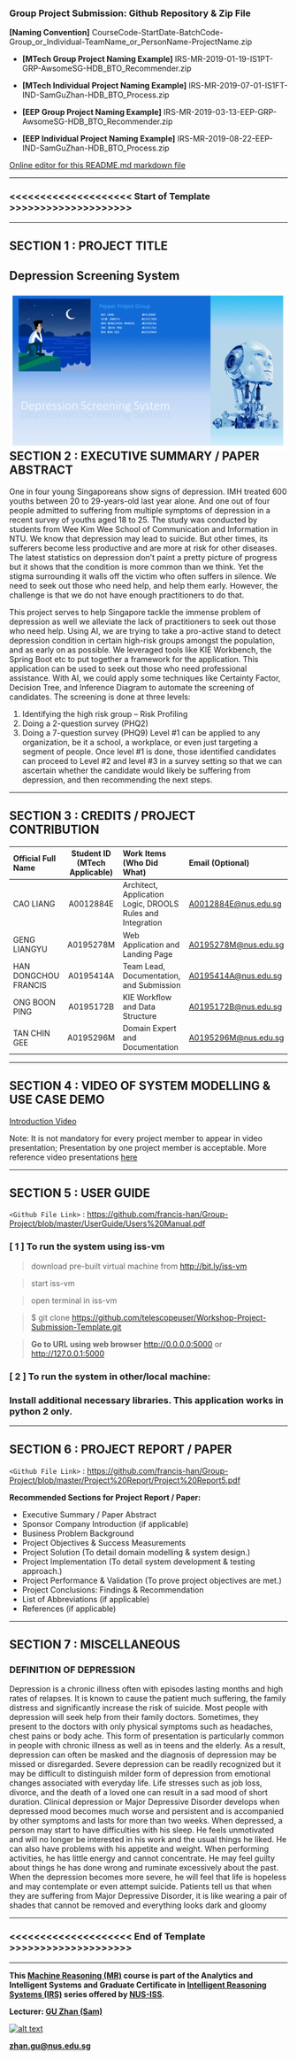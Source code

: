 ﻿### Group Project Submission: Github Repository & Zip File

**[Naming Convention]** CourseCode-StartDate-BatchCode-Group_or_Individual-TeamName_or_PersonName-ProjectName.zip

* **[MTech Group Project Naming Example]** IRS-MR-2019-01-19-IS1PT-GRP-AwsomeSG-HDB_BTO_Recommender.zip

* **[MTech Individual Project Naming Example]** IRS-MR-2019-07-01-IS1FT-IND-SamGuZhan-HDB_BTO_Process.zip

* **[EEP Group Project Naming Example]** IRS-MR-2019-03-13-EEP-GRP-AwsomeSG-HDB_BTO_Recommender.zip

* **[EEP Individual Project Naming Example]** IRS-MR-2019-08-22-EEP-IND-SamGuZhan-HDB_BTO_Process.zip

[Online editor for this README.md markdown file](https://pandao.github.io/editor.md/en.html "pandao")

---

### <<<<<<<<<<<<<<<<<<<< Start of Template >>>>>>>>>>>>>>>>>>>>

---

## SECTION 1 : PROJECT TITLE
## Depression Screening System

<img src="Miscellaneous/Banner.gif"
     style="float: left; margin-right: 0px;" />

---
## SECTION 2 : EXECUTIVE SUMMARY / PAPER ABSTRACT
One in four young Singaporeans show signs of depression. IMH treated 600 youths between 20 to 29-years-old last year alone.
And one out of four people admitted to suffering from multiple symptoms of depression in a recent survey of youths aged 18 to 25. The study was conducted by students from Wee Kim Wee School of Communication and Information in NTU.
We know that depression may lead to suicide. But other times, its sufferers become less productive and are more at risk for other diseases.
The latest statistics on depression don’t paint a pretty picture of progress but it shows that the condition is more common than we think. Yet the stigma surrounding it walls off the victim who often suffers in silence.
We need to seek out those who need help, and help them early. However, the challenge is that we do not have enough practitioners to do that.

This project serves to help Singapore tackle the immense problem of depression as well we alleviate the lack of practitioners to seek out those who need help. Using AI, we are trying to take a pro-active stand to detect depression condition in certain high-risk groups amongst the population, and as early on as possible.
We leveraged tools like KIE Workbench, the Spring Boot etc to put together a framework for the application.
This application can be used to seek out those who need professional assistance. With AI, we could apply some techniques like Certainty Factor, Decision Tree, and Inference Diagram to automate the screening of candidates. The screening is done at three levels:
1)	Identifying the high risk group – Risk Profiling
2)	Doing a 2-question survey (PHQ2)
3)	Doing a 7-question survey (PHQ9)
Level #1 can be applied to any organization, be it a school, a workplace, or even just targeting a segment of people.
Once level #1 is done, those identified candidates can proceed to Level #2 and level #3 in a survey setting so that we can ascertain whether the candidate would likely be suffering from depression, and then recommending the next steps.


---
## SECTION 3 : CREDITS / PROJECT CONTRIBUTION


| Official Full Name  | Student ID (MTech Applicable)  | Work Items (Who Did What) | Email (Optional) |
| :------------ |:---------------:| :-----| :-----|
| CAO LIANG            | A0012884E | Architect, Application Logic, DROOLS Rules and Integration     | A0012884E@nus.edu.sg |
| GENG LIANGYU         | A0195278M | Web Application and Landing Page                               | A0195278M@nus.edu.sg |
| HAN DONGCHOU FRANCIS | A0195414A | Team Lead, Documentation, and Submission                       | A0195414A@nus.edu.sg |
| ONG BOON PING        | A0195172B | KIE Workflow and Data Structure                                | A0195172B@nus.edu.sg |
| TAN CHIN GEE         | A0195296M | Domain Expert and Documentation                                | A0195296M@nus.edu.sg |


---
## SECTION 4 : VIDEO OF SYSTEM MODELLING & USE CASE DEMO

[Introduction Video](https://youtu.be/TClfU8v5sDg)

Note: It is not mandatory for every project member to appear in video presentation; Presentation by one project member is acceptable. 
More reference video presentations [here](https://telescopeuser.wordpress.com/2018/03/31/master-of-technology-solution-know-how-video-index-2/ "video presentations")

---
## SECTION 5 : USER GUIDE

`<Github File Link>` : <https://github.com/francis-han/Group-Project/blob/master/UserGuide/Users%20Manual.pdf>

### [ 1 ] To run the system using iss-vm

> download pre-built virtual machine from http://bit.ly/iss-vm

> start iss-vm

> open terminal in iss-vm

> $ git clone https://github.com/telescopeuser/Workshop-Project-Submission-Template.git


> **Go to URL using web browser** http://0.0.0.0:5000 or http://127.0.0.1:5000

### [ 2 ] To run the system in other/local machine:
### Install additional necessary libraries. This application works in python 2 only.


---
## SECTION 6 : PROJECT REPORT / PAPER

`<Github File Link>` : <https://github.com/francis-han/Group-Project/blob/master/Project%20Report/Project%20Report5.pdf>

**Recommended Sections for Project Report / Paper:**
- Executive Summary / Paper Abstract
- Sponsor Company Introduction (if applicable)
- Business Problem Background
- Project Objectives & Success Measurements
- Project Solution (To detail domain modelling & system design.)
- Project Implementation (To detail system development & testing approach.)
- Project Performance & Validation (To prove project objectives are met.)
- Project Conclusions: Findings & Recommendation
- List of Abbreviations (if applicable)
- References (if applicable)

---
## SECTION 7 : MISCELLANEOUS

### DEFINITION OF DEPRESSION
Depression is a chronic illness often with episodes lasting months and high rates of relapses. It is known to cause the patient much suffering, the family distress and significantly increase the risk of suicide. Most people with depression will seek help from their family doctors. Sometimes, they present to the doctors with only physical symptoms such as headaches, chest pains or body ache. This form of presentation is particularly common in people with chronic illness as well as in teens and the elderly. As a result, depression can often be masked and the diagnosis of depression may be missed or disregarded.
Severe depression can be readily recognized but it may be difficult to distinguish milder form of depression from emotional changes associated with everyday life. Life stresses such as job loss, divorce, and the death of a loved one can result in a sad mood of short duration. Clinical depression or Major Depressive Disorder develops when depressed mood becomes much worse and persistent and is accompanied by other symptoms and lasts for more than two weeks. When depressed, a person may start to have difficulties with his sleep. He feels unmotivated and will no longer be interested in his work and the usual things he liked. He can also have problems with his appetite and weight. When performing activities, he has little energy and cannot concentrate. He may feel guilty about things he has done wrong and ruminate excessively about the past. When the depression becomes more severe, he will feel that life is hopeless and may contemplate or even attempt suicide. Patients tell us that when they are suffering from Major Depressive Disorder, it is like wearing a pair of shades that cannot be removed and everything looks dark and gloomy

---

### <<<<<<<<<<<<<<<<<<<< End of Template >>>>>>>>>>>>>>>>>>>>

---

**This [Machine Reasoning (MR)](https://www.iss.nus.edu.sg/executive-education/course/detail/machine-reasoning "Machine Reasoning") course is part of the Analytics and Intelligent Systems and Graduate Certificate in [Intelligent Reasoning Systems (IRS)](https://www.iss.nus.edu.sg/stackable-certificate-programmes/intelligent-systems "Intelligent Reasoning Systems") series offered by [NUS-ISS](https://www.iss.nus.edu.sg "Institute of Systems Science, National University of Singapore").**

**Lecturer: [GU Zhan (Sam)](https://www.iss.nus.edu.sg/about-us/staff/detail/201/GU%20Zhan "GU Zhan (Sam)")**

[![alt text](https://www.iss.nus.edu.sg/images/default-source/About-Us/7.6.1-teaching-staff/sam-website.tmb-.png "Let's check Sam' profile page")](https://www.iss.nus.edu.sg/about-us/staff/detail/201/GU%20Zhan)

**zhan.gu@nus.edu.sg**
